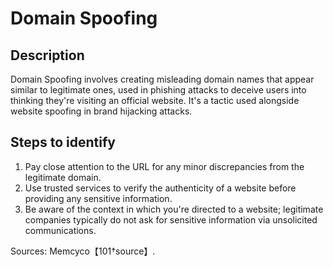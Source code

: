 
# Domain Spoofing

## Description

Domain Spoofing involves creating misleading domain names that appear similar to legitimate ones, used in phishing attacks to deceive users into thinking they're visiting an official website. It's a tactic used alongside website spoofing in brand hijacking attacks.

## Steps to identify

1. Pay close attention to the URL for any minor discrepancies from the legitimate domain.
2. Use trusted services to verify the authenticity of a website before providing any sensitive information.
3. Be aware of the context in which you're directed to a website; legitimate companies typically do not ask for sensitive information via unsolicited communications.

Sources: Memcyco【101†source】.
